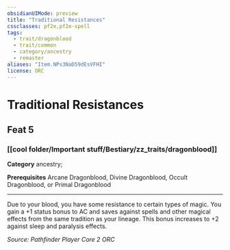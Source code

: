 ```yaml
---
obsidianUIMode: preview
title: "Traditional Resistances"
cssclasses: pf2e,pf2e-spell
tags:
  - trait/dragonblood
  - trait/common
  - category/ancestry
  - remaster
aliases: "Item.NPs3NaD59dEsVFHI"
license: ORC
---
```

# Traditional Resistances
## Feat 5
### [[cool folder/Important stuff/Bestiary/zz_traits/dragonblood]]

**Category** ancestry; 



**Prerequisites** Arcane Dragonblood, Divine Dragonblood, Occult Dragonblood, or Primal Dragonblood
* * *
Due to your blood, you have some resistance to certain types of magic. You gain a +1 status bonus to AC and saves against spells and other magical effects from the same tradition as your lineage. This bonus increases to +2 against sleep and paralysis effects.

*Source: Pathfinder Player Core 2*
*ORC*